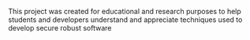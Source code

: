 This project was created for educational and research purposes 
to help students and developers understand and appreciate 
techniques used to develop secure robust software
